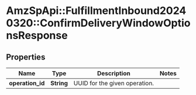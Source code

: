 # AmzSpApi::FulfillmentInbound20240320::ConfirmDeliveryWindowOptionsResponse

## Properties
Name | Type | Description | Notes
------------ | ------------- | ------------- | -------------
**operation_id** | **String** | UUID for the given operation. | 

